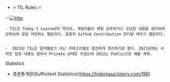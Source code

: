 - 🔥 TIL Rules 🔥

ㅡ[![Hits](https://hits.seeyoufarm.com/api/count/incr/badge.svg?url=https%3A%2F%2Fgithub.com%2F2022_TIL&count_bg=%235B9231&title_bg=%236AD7CA&icon=&icon_color=%23577622&title=hits&edge_flat=false)](https://hits.seeyoufarm.com)


    - TIL은 Today I Learned의 약자로, 개발자들이 매일 공부하거나 코딩한 내용을 정리하여 깃허브에 일일 커밋하는 챌린지다. 일종의 Github Contribution 잔디밭 채우기 챌린지다.
    
    
    -  2022년 TIL은 일자별로가 아닌 카테고리별로 깔끔하게 정리하기로 했다. 2021년에는 사적인 일정 내용도 많아서 Private 상태로 두었는데 2022는 Public으로 해둘 계획. 

Statistics
- 충분통계량(Sufficitent Statistics)(https://hidemasa.tistory.com/196)
